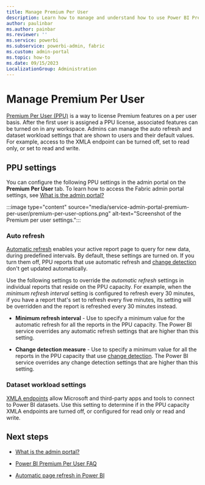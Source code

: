 ```yaml
---
title: Manage Premium Per User
description: Learn how to manage and understand how to use Power BI Premium Per User settings in the admin portal.
author: paulinbar
ms.author: painbar
ms.reviewer: ''
ms.service: powerbi
ms.subservice: powerbi-admin, fabric
ms.custom: admin-portal
ms.topic: how-to
ms.date: 09/15/2023
LocalizationGroup: Administration
---
```


# Manage Premium Per User

[Premium Per User (PPU)](/power-bi/enterprise/service-premium-per-user-faq) is a way to license Premium features on a per user basis. After the first user is assigned a PPU license, associated features can be turned on in any workspace. Admins can manage the auto refresh and dataset workload settings that are shown to users and their default values. For example, access to the XMLA endpoint can be turned off, set to read only, or set to read and write.

## PPU settings

You can configure the following PPU settings in the admin portal on the **Premium Per User** tab. To learn how to access the Fabric admin portal settings, see [What is the admin portal?](admin-center.md)

   :::image type="content" source="media/service-admin-portal-premium-per-user/premium-per-user-options.png" alt-text="Screenshot of the Premium per user settings.":::

### Auto refresh

[Automatic refresh](/power-bi/create-reports/desktop-automatic-page-refresh) enables your active report page to query for new data, during predefined intervals. By default, these settings are turned on. If you turn them off, PPU reports that use automatic refresh and [change detection](/power-bi/create-reports/desktop-automatic-page-refresh#change-detection) don't get updated automatically.

Use the following settings to override the *automatic refresh* settings in individual reports that reside on the PPU capacity. For example, when the *minimum refresh interval* setting is configured to refresh every 30 minutes, if you have a report that's set to refresh every five minutes, its setting will be overridden and the report is refreshed every 30 minutes instead.

* **Minimum refresh interval** - Use to specify a minimum value for the automatic refresh for all the reports in the PPU capacity. The Power BI service overrides any automatic refresh settings that are higher than this setting.

* **Change detection measure** - Use to specify a minimum value for all the reports in the PPU capacity that use [change detection](/power-bi/create-reports/desktop-automatic-page-refresh#change-detection). The Power BI service overrides any change detection settings that are higher than this setting.

### Dataset workload settings

[XMLA endpoints](/power-bi/enterprise/service-premium-connect-tools) allow Microsoft and third-party apps and tools to connect to Power BI datasets. Use this setting to determine if in the PPU capacity XMLA endpoints are turned off, or configured for read only or read and write.

## Next steps

- [What is the admin portal?](admin-center.md)

- [Power BI Premium Per User FAQ](/power-bi/enterprise/service-premium-per-user-faq)

- [Automatic page refresh in Power BI](/power-bi/create-reports/desktop-automatic-page-refresh)
